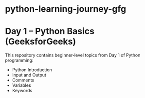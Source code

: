 # python-learning-journey-gfg

# Day 1 – Python Basics (GeeksforGeeks)

This repository contains beginner-level topics from Day 1 of Python programming:

- Python Introduction
- Input and Output
- Comments
- Variables
- Keywords
